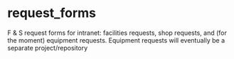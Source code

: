 # request_forms
F &amp; S request forms for intranet: facilities requests, shop requests, and (for the moment) equipment requests. Equipment requests will eventually be a separate project/repository 
